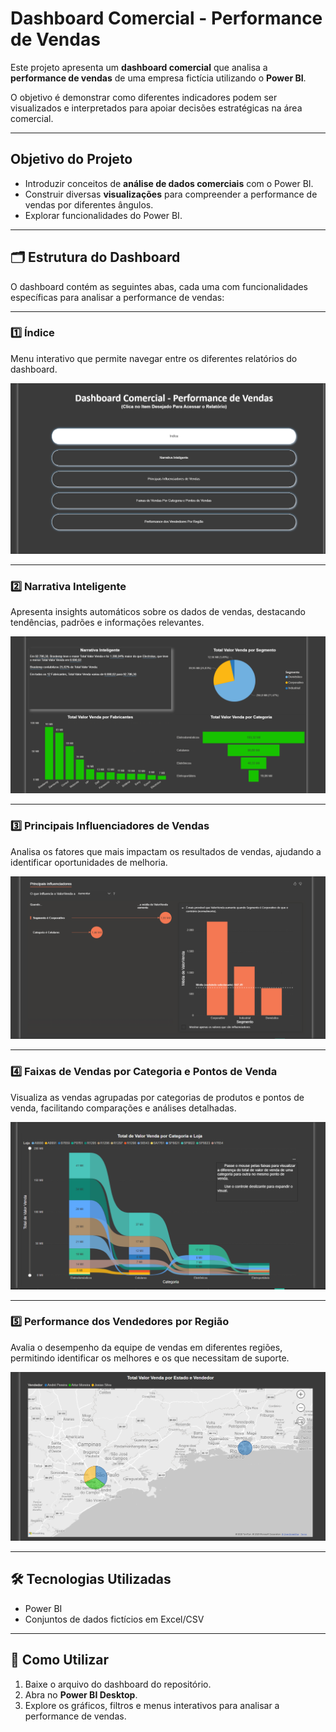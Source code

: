 # Dashboard Comercial - Performance de Vendas

Este projeto apresenta um **dashboard comercial** que analisa a **performance de vendas** de uma empresa fictícia utilizando o **Power BI**. 

O objetivo é demonstrar como diferentes indicadores podem ser visualizados e interpretados para apoiar decisões estratégicas na área comercial.

---

## Objetivo do Projeto

- Introduzir conceitos de **análise de dados comerciais** com o Power BI.  
- Construir diversas **visualizações** para compreender a performance de vendas por diferentes ângulos.  
- Explorar funcionalidades do Power BI.

---

## 🗂 Estrutura do Dashboard

O dashboard contém as seguintes abas, cada uma com funcionalidades específicas para analisar a performance de vendas:

---

### 1️⃣ Índice
Menu interativo que permite navegar entre os diferentes relatórios do dashboard.  

![Índice](img/indice.png)

---

### 2️⃣ Narrativa Inteligente
Apresenta insights automáticos sobre os dados de vendas, destacando tendências, padrões e informações relevantes.  

![Narrativa Inteligente](img/narrativa-inteligente.png)

---

### 3️⃣ Principais Influenciadores de Vendas
Analisa os fatores que mais impactam os resultados de vendas, ajudando a identificar oportunidades de melhoria.  

![Principais Influenciadores](img/influenciadores-vendas.png)

---

### 4️⃣ Faixas de Vendas por Categoria e Pontos de Venda
Visualiza as vendas agrupadas por categorias de produtos e pontos de venda, facilitando comparações e análises detalhadas.  

![Faixas de Vendas](img/vendas-categoria-loja.png)

---

### 5️⃣ Performance dos Vendedores por Região
Avalia o desempenho da equipe de vendas em diferentes regiões, permitindo identificar os melhores e os que necessitam de suporte.  

![Performance por Região](img/vendedores-por-regiao.png)

---

## 🛠 Tecnologias Utilizadas

- Power BI  
- Conjuntos de dados fictícios em Excel/CSV  

---

## 🚀 Como Utilizar

1. Baixe o arquivo do dashboard do repositório.  
2. Abra no **Power BI Desktop**.  
3. Explore os gráficos, filtros e menus interativos para analisar a performance de vendas.
